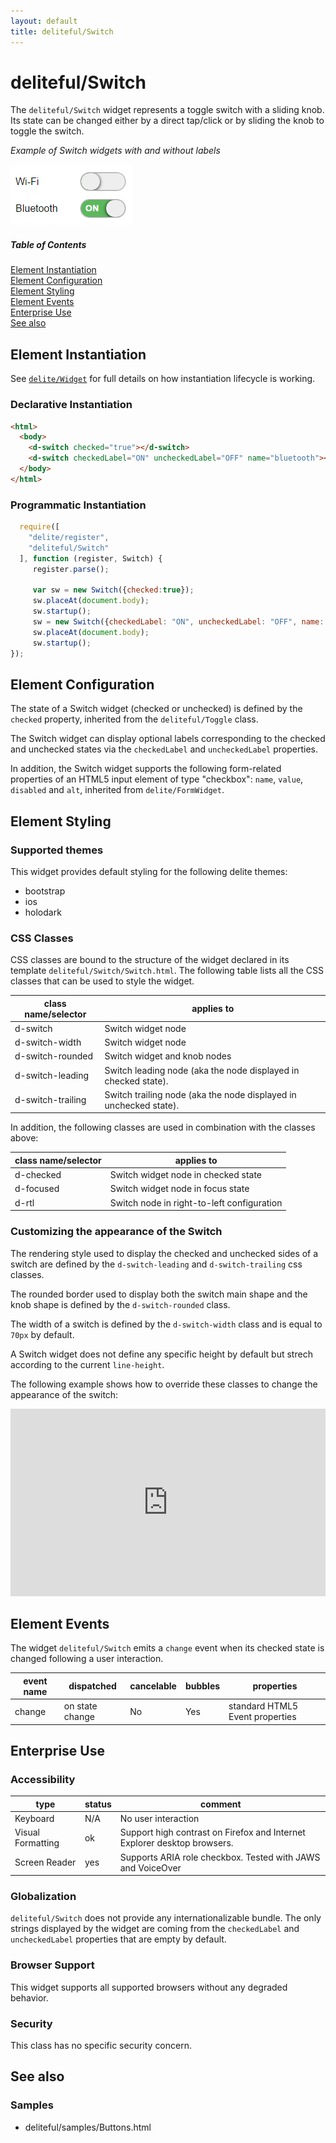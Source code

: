 ```yaml
---
layout: default
title: deliteful/Switch
---
```


# deliteful/Switch

The `deliteful/Switch` widget represents a toggle switch with a sliding knob. Its state can be changed either by a 
direct tap/click or by sliding the knob to toggle the switch.

*Example of Switch widgets with and without labels* 

![Switch (Bootstrap)](images/Switch1.png)

##### Table of Contents
[Element Instantiation](#instantiation)  
[Element Configuration](#configuration)  
[Element Styling](#styling)  
[Element Events](#events)  
[Enterprise Use](#enterprise)  
[See also](#seealso)

<a name="instantiation"></a>
## Element Instantiation

See [`delite/Widget`](/delite/docs/master/Widget.html) for full details on how instantiation lifecycle is working.

### Declarative Instantiation

```html
<html>
  <body>
    <d-switch checked="true"></d-switch>
    <d-switch checkedLabel="ON" uncheckedLabel="OFF" name="bluetooth"></d-switch>
  </body>
</html>
```

### Programmatic Instantiation

```js
  require([
    "delite/register",
    "deliteful/Switch"
  ], function (register, Switch) {
     register.parse();

     var sw = new Switch({checked:true});
     sw.placeAt(document.body);
     sw.startup();
     sw = new Switch({checkedLabel: "ON", uncheckedLabel: "OFF", name: "bluetooth"});
     sw.placeAt(document.body);
     sw.startup();
});
```

<a name="configuration"></a>
## Element Configuration

The state of a Switch widget (checked or unchecked) is defined by the `checked` property, inherited from the 
`deliteful/Toggle` class.

The Switch widget can display optional labels corresponding to the checked and unchecked states via the `checkedLabel`
 and `uncheckedLabel` properties.

In addition, the Switch widget supports the following form-related properties of an HTML5 input element of 
type "checkbox": `name`, `value`, `disabled` and `alt`, inherited from `delite/FormWidget`.

<a name="styling"></a>
## Element Styling

### Supported themes

This widget provides default styling for the following delite themes:

* bootstrap
* ios
* holodark

### CSS Classes

CSS classes are bound to the structure of the widget declared in its template `deliteful/Switch/Switch.html`.
The following table lists all the CSS classes that can be used to style the widget. 

|class name/selector|applies to|
|----------|----------|
|d-switch|Switch widget node
|d-switch-width|Switch widget node
|d-switch-rounded|Switch widget and knob nodes
|d-switch-leading|Switch leading node (aka the node displayed in checked state). 
|d-switch-trailing|Switch trailing node (aka the node displayed in unchecked state). 

In addition, the following classes are used in combination with the classes above:

|class name/selector|applies to|
|----------|----------|
|d-checked|Switch widget node in checked state
|d-focused|Switch widget node in focus state
|d-rtl|Switch node in right-to-left configuration

### Customizing the appearance of the Switch

The rendering style used to display the checked and unchecked sides of a switch are defined by the `d-switch-leading` and
 `d-switch-trailing` css classes.
 
The rounded border used to display both the switch main shape and the knob shape is defined by the `d-switch-rounded`
class.

The width of a switch is defined by the `d-switch-width` class and is equal to `70px` by default.

A Switch widget does not define any specific height by default but strech according to the current `line-height`. 

The following example shows how to override these classes to change the appearance of the switch:
<iframe width="100%" height="300" src="http://jsfiddle.net/ibmjs/56evcgma/embedded/result,html,css,js" 
allowfullscreen="allowfullscreen" frameborder="0">
<a href="http://jsfiddle.net/ibmjs/56evcgma/">checkout the sample on JSFiddle</a></iframe>

<a name="events"></a>
## Element Events
The widget `deliteful/Switch` emits a `change` event when its checked state is changed following a user interaction.

|event name|dispatched|cancelable|bubbles|properties|
|----------|----------|----------|-------|----------|
|change|on state change|No |Yes|standard HTML5 Event properties|

<a name="enterprise"></a>
## Enterprise Use

### Accessibility
|type|status|comment|
|----|------|-------|
|Keyboard|N/A|No user interaction|
|Visual Formatting|ok|Support high contrast on Firefox and Internet Explorer desktop browsers.|
|Screen Reader|yes|Supports ARIA role checkbox. Tested with JAWS and VoiceOver|

### Globalization

`deliteful/Switch` does not provide any internationalizable bundle. The only strings displayed 
by the widget are coming from the `checkedLabel` and `uncheckedLabel` properties that are empty by default.

### Browser Support
This widget supports all supported browsers without any degraded behavior.

### Security

This class has no specific security concern.

<a name="seealso"></a>
## See also
### Samples
- deliteful/samples/Buttons.html
